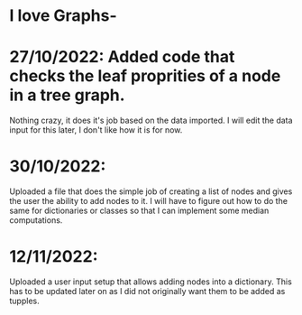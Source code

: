 # I love Graphs-


# 27/10/2022: Added code that checks the leaf proprities of a node in a tree graph.
Nothing crazy, it does it's job based on the data imported. I will edit the data input for this later, I don't like how it is for now.


# 30/10/2022:

Uploaded a file that does the simple job of creating a list of nodes and gives the user the ability to add nodes to it. I will have to figure out how to do the same for dictionaries or classes so that I can implement some median computations.

# 12/11/2022:

Uploaded a user input setup that allows adding nodes into a dictionary.
This has to be updated later on as I did not originally want them to be added as tupples.
